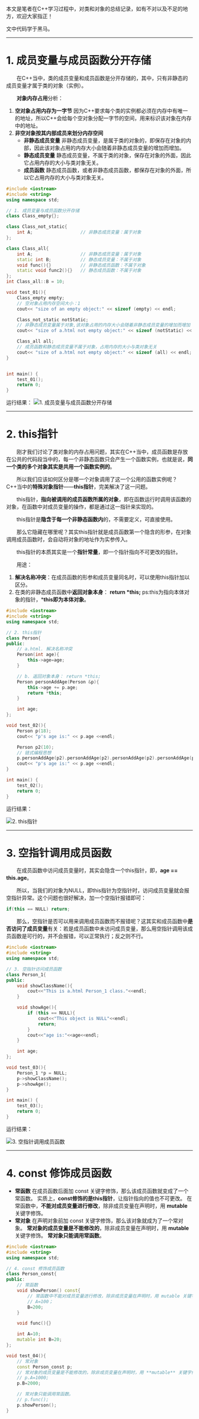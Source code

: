 本文是笔者在C++学习过程中，对类和对象的总结记录，如有不对以及不足的地方，欢迎大家指正！

文中代码学于黑马。

****

# 1. 成员变量与成员函数分开存储

&emsp;&emsp;在C++当中，类的成员变量和成员函数是分开存储的，其中，只有非静态的成员变量才属于类的对象（实例）。

&emsp;&emsp;**对象内存占用**分析：
1. **空对象占用内存为一字节**
   因为C++要求每个类的实例都必须在内存中有唯一的地址，所以C++会给每个空对象分配一字节的空间，用来标识该对象在内存中的地址。
2. **非空对象按其内部成员来划分内存空间**
    - **非静态成员变量**
      非静态成员变量，是属于类的对象的，即保存在对象的内部，因此该对象占用的内存大小会随着非静态成员变量的增加而增加。
    - **静态成员变量**
      静态成员变量，不属于类的对象，保存在对象的外面，因此它占用内存的大小与类对象无关。
    - **成员函数**
      静态成员函数，或者非静态成员函数，都保存在对象的外面，所以它占用内存的大小与类对象无关。

```cpp
#include <iostream>
#include <string>
using namespace std;

// 1. 成员变量与成员函数分开存储
class Class_empty{};

class Class_not_static{
    int A;                  // 非静态成员变量：属于对象
};

class Class_all{
    int A;                  // 非静态成员变量：属于对象
    static int B;           // 静态成员变量：不属于对象
    void func(){}           // 非静态成员函数：不属于对象
    static void func2(){}   // 静态成员函数：不属于对象
};
int Class_all::B = 10;

void test_01(){
    Class_empty empty;
    // 空对象占用内存空间大小：1
    cout<< "size of an empty object:" << sizeof (empty) << endl;

    Class_not_static notStatic;
    // 非静态成员变量属于对象,该对象占用的内存大小会随着非静态成员变量的增加而增加
    cout<< "size of a.html not empty object:" << sizeof (notStatic) << endl;

    Class_all all;
    // 成员函数和静态成员变量不属于对象，占用内存的大小与类对象无关
    cout<< "size of a.html not empty object:" << sizeof (all) << endl;
}


int main() {
    test_01();
    return 0;
}
```

运行结果：
![1. 成员变量与成员函数分开存储](https://img-blog.csdnimg.cn/71890f2559f9462c9f091f21cf3594b4.png)

****

# 2. this指针

&emsp;&emsp;刚才我们讨论了类对象的内存占用问题，其实在C++当中，成员函数是存放在公共的代码段当中的，每一个非静态函数只会产生一个函数实例，也就是说，**同一个类的多个对象其实是共用一个函数实例的**。

&emsp;&emsp;所以我们应该如何区分是哪一个对象调用了这一个公用的函数实例呢？C++当中的**特殊对象指针**——**this指针**，完美解决了这一问题。

&emsp;&emsp;this指针，**指向被调用的成员函数所属的对象**，即在函数运行时调用该函数的对象，在函数中对成员变量的操作，都是通过这一指针来实现的。

&emsp;&emsp;this指针是**隐含于每一个非静态函数内**的，不需要定义，可直接使用。

&emsp;&emsp;那么它隐藏在哪里呢？其实this指针就是成员函数第一个隐含的形参，在对象调用成员函数时，会自动将对象的地址作为实参传入。

&emsp;&emsp;this指针的本质其实是一个**指针常量**，即一个指针指向不可更改的指针。

&emsp;&emsp;用途：

1. **解决名称冲突**：在成员函数的形参和成员变量同名时，可以使用this指针加以区分。
2.  在类的非静态成员函数中**返回对象本身**： **return \*this;**
    ps:this为指向本体对象的指针，***this即为本体对象**。

```cpp
#include <iostream>
#include <string>
using namespace std;

// 2. this指针
class Person{
public:
    // a.html. 解决名称冲突
    Person(int age){
        this->age=age;
    }

    // b. 返回对象本身： return *this;
    Person personAddAge(Person &p){
        this->age += p.age;
        return *this;
    }

    int age;
};

void test_02(){
    Person p(18);
    cout<< "p's age is:" << p.age <<endl;

    Person p2(10);
    // 链式编程思想
    p.personAddAge(p2).personAddAge(p2).personAddAge(p2).personAddAge(p2);
    cout<< "p's age is:" << p.age <<endl;
}

int main() {
	test_02();
    return 0;
}

```

运行结果：

![2. this指针](https://img-blog.csdnimg.cn/bfcdb73127524b28966b2f744cfdc1b7.png)


****

# 3. 空指针调用成员函数

&emsp;&emsp;在成员函数中访问成员变量时，其实会隐含一个this指针，即，**age == this.age**。

&emsp;&emsp;所以，当我们的对象为NULL，即this指针为空指针时，访问成员变量就会报空指针异常。这个问题也很好解决，加一个空指针报错即可：

```cpp
if(this == NULL) return;
```

&emsp;&emsp;那么，空指针是否可以用来调用成员函数而不报错呢？这其实和成员函数中**是否访问了成员变量**有关：若是成员函数中未访问成员变量，那么用空指针调用该成员函数是可行的，并不会报错，可以正常执行；反之则不行。

```cpp
#include <iostream>
#include <string>
using namespace std;

// 3. 空指针访问成员函数
class Person_1{
public:
    void showClassName(){
        cout<<"This is a.html Person_1 class."<<endl;
    }

    void showAge(){
        if (this == NULL){
            cout<<"This object is NULL"<<endl;
            return;
        }
        cout<<"age is:"<<age<<endl;
    }

    int age;
};

void test_03(){
    Person_1 *p = NULL;
    p->showClassName();
    p->showAge();
}

int main() {
	test_03();
    return 0;
}
```

运行结果：

![3. 空指针调用成员函数
](https://img-blog.csdnimg.cn/8e29857f722a4246ac63dc31c4772373.png)



****

# 4. const 修饰成员函数

- **常函数**
  在成员函数后面加 const 关键字修饰，那么该成员函数就变成了一个常函数。
  实质上，**const修饰的是this指针**，让指针指向的值也不可更改。
  在常函数中，**不能对成员变量进行修改**，除非成员变量在声明时，用 **mutable** 关键字修饰。
- **常对象**
  在声明对象前加 const 关键字修饰，那么该对象就成为了一个常对象。
  **常对象的成员变量是不能修改的**，除非成员变量在声明时，用 **mutable** 关键字修饰。
  **常对象只能调用常函数**。

```cpp
#include <iostream>
#include <string>
using namespace std;

// 4. const 修饰成员函数
class Person_const{
public:
    // 常函数
    void showPerson() const{
        // 常函数中不能对成员变量进行修改，除非成员变量在声明时，用 mutable 关键字修饰。
        // A=100；
        B=200;
    }

    void func(){}

    int A=10;
    mutable int B=20;
};

void test_04(){
    // 常对象
    const Person_const p;
    // 常对象的成员变量是不能修改的，除非成员变量在声明时，用 **mutable** 关键字修饰。
    // p.A=1000;
    p.B=2000;

    // 常对象只能调用常函数。
    // p.func();
    p.showPerson();
}
```




